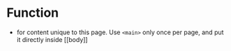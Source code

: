 # Function
- for content unique to this page. Use `<main>` only once per page, and put it directly inside [[body]]